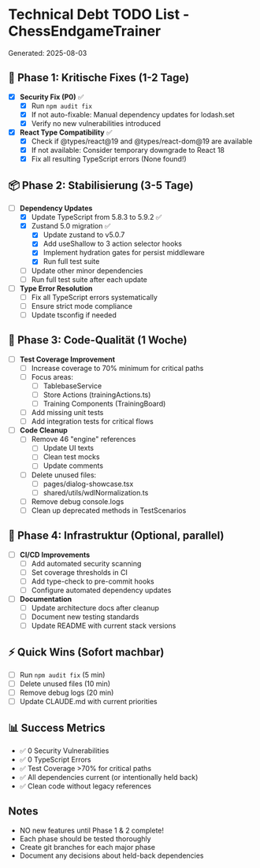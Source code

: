 # Technical Debt TODO List - ChessEndgameTrainer

Generated: 2025-08-03

## 🚨 Phase 1: Kritische Fixes (1-2 Tage)

- [x] **Security Fix (P0)** ✅
  - [x] Run `npm audit fix`
  - [x] If not auto-fixable: Manual dependency updates for lodash.set
  - [x] Verify no new vulnerabilities introduced

- [x] **React Type Compatibility** ✅
  - [x] Check if @types/react@19 and @types/react-dom@19 are available
  - [x] If not available: Consider temporary downgrade to React 18
  - [x] Fix all resulting TypeScript errors (None found!)

## 📦 Phase 2: Stabilisierung (3-5 Tage)

- [ ] **Dependency Updates**
  - [x] Update TypeScript from 5.8.3 to 5.9.2 ✅
  - [x] Zustand 5.0 migration ✅
    - [x] Update zustand to v5.0.7
    - [x] Add useShallow to 3 action selector hooks
    - [x] Implement hydration gates for persist middleware
    - [x] Run full test suite
  - [ ] Update other minor dependencies
  - [ ] Run full test suite after each update

- [ ] **Type Error Resolution**
  - [ ] Fix all TypeScript errors systematically
  - [ ] Ensure strict mode compliance
  - [ ] Update tsconfig if needed

## 🧪 Phase 3: Code-Qualität (1 Woche)

- [ ] **Test Coverage Improvement**
  - [ ] Increase coverage to 70% minimum for critical paths
  - [ ] Focus areas:
    - [ ] TablebaseService
    - [ ] Store Actions (trainingActions.ts)
    - [ ] Training Components (TrainingBoard)
  - [ ] Add missing unit tests
  - [ ] Add integration tests for critical flows

- [ ] **Code Cleanup**
  - [ ] Remove 46 "engine" references
    - [ ] Update UI texts
    - [ ] Clean test mocks
    - [ ] Update comments
  - [ ] Delete unused files:
    - [ ] pages/dialog-showcase.tsx
    - [ ] shared/utils/wdlNormalization.ts
  - [ ] Remove debug console.logs
  - [ ] Clean up deprecated methods in TestScenarios

## 🔧 Phase 4: Infrastruktur (Optional, parallel)

- [ ] **CI/CD Improvements**
  - [ ] Add automated security scanning
  - [ ] Set coverage thresholds in CI
  - [ ] Add type-check to pre-commit hooks
  - [ ] Configure automated dependency updates

- [ ] **Documentation**
  - [ ] Update architecture docs after cleanup
  - [ ] Document new testing standards
  - [ ] Update README with current stack versions

## ⚡ Quick Wins (Sofort machbar)

- [ ] Run `npm audit fix` (5 min)
- [ ] Delete unused files (10 min)
- [ ] Remove debug logs (20 min)
- [ ] Update CLAUDE.md with current priorities

## 📊 Success Metrics

- ✅ 0 Security Vulnerabilities
- ✅ 0 TypeScript Errors
- ✅ Test Coverage >70% for critical paths
- ✅ All dependencies current (or intentionally held back)
- ✅ Clean code without legacy references

## Notes

- NO new features until Phase 1 & 2 complete!
- Each phase should be tested thoroughly
- Create git branches for each major phase
- Document any decisions about held-back dependencies
